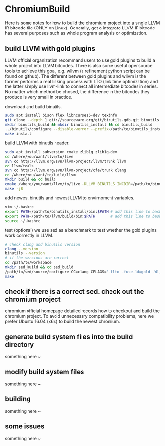 # ChromiumBuild

Here is some notes for how to build the chromium project into a single LLVM IR bitcode file (ONLY on Linux). Generally, get a integrate LLVM IR bitcode has several purposes such as whole program analysis or optimization.

build LLVM with gold plugins
--

LLVM official organization recommand users to use gold plugins to build a whole project into LLVM bitcodes. There is also some useful opensource tools to achieve this goal, e.g. wllvm (a refinement python script can be found on github). The different between gold plugins and wllvm is the former performs a real linking process with LTO (link time optimization) and the latter simply use llvm-link to connect all intermediate bitcodes in series. No matter which method be chosed, the difference in the bitcodes they produce is very small in practice.

download and build binutils.
```sh
sudo apt install bison flex libncurses5-dev texinfo
git clone --depth 1 git://sourceware.org/git/binutils-gdb.git binutils
mkdir binutils_build && mkdir binutils_install && cd binutils_build
../binutils/configure --disable-werror --prefix=/path/to/binutils_install
make install
```
build LLVM with binutils header.
```sh
sudo apt install subversion cmake zlib1g zlib1g-dev
cd /where/you/want/llvm/to/live
svn co http://llvm.org/svn/llvm-project/llvm/trunk llvm
cd llvm/tools
svn co http://llvm.org/svn/llvm-project/cfe/trunk clang
cd /where/you/want/to/build/llvm
mkdir build && cd build
cmake /where/you/want/llvm/to/live -DLLVM_BINUTILS_INCDIR=/path/to/binutils/include
make -j8
```
add newest binutils and newest LLVM to envirnoment variables.
```sh
vim ~/.bashrc
export PATH=/path/to/binutils_install/bin:$PATH # add this line to bashrc
export PATH=/path/to/llvm/build/bin:$PATH       # add this line to bashrc
source ~/.bashrc
```
test (optional)
we use sed as a benchmark to test whether the gold plugins work correctly in LLVM.
```sh
# check clang and binutils version
clang --version
binutils --version
# if the versions are correct
cd /path/to/workspace
mkdir sed_build && cd sed_build
/path/to/sed/source/configure CC=clang CFLAGS='-flto -fuse-ld=gold -Wl,-plugin-opt=save-temps'
make
```
check if there is a correct sed.
check out the chromium project
--

chromium official homepage detailed records how to checkout and build the chromium project. To avoid unnecessary compatibility problems, here we prefer Ubuntu 16.04 (x64) to build the newest chromium.

generate build system files into the build directory
--

something here ~

modify build system files
--

something here ~

building
--

something here ~

some issues
--

something here ~
